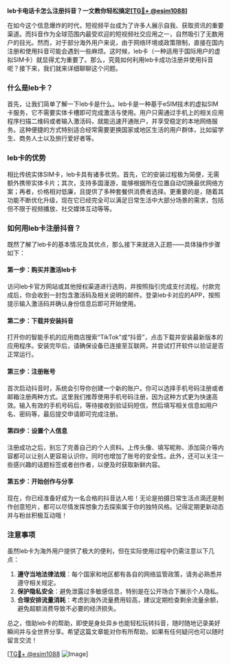**leb卡电话卡怎么注册抖音？一文教你轻松搞定[[TG💪+ @esim1088](https://t.me/s/esim1088)]**

在如今这个信息爆炸的时代，短视频平台成为了许多人展示自我、获取资讯的重要渠道。而抖音作为全球范围内最受欢迎的短视频社交应用之一，自然吸引了无数用户的目光。然而，对于部分海外用户来说，由于网络环境或政策限制，直接在国内注册和使用抖音可能会遇到一些麻烦。这时候，leb卡（一种适用于国际用户的虚拟SIM卡）就显得尤为重要了。那么，究竟如何利用leb卡成功注册并使用抖音呢？接下来，我们就来详细聊聊这个问题。

### 什么是leb卡？

首先，让我们简单了解一下leb卡是什么。leb卡是一种基于eSIM技术的虚拟SIM卡服务，它不需要实体卡槽即可完成激活与使用。用户只需通过手机上的相关应用程序扫描二维码或者输入激活码，就能迅速开通账户，并享受稳定的本地网络服务。这种便捷的方式特别适合经常需要更换国家或地区生活的用户群体，比如留学生、商务人士以及旅行爱好者等。

### leb卡的优势

相比传统实体SIM卡，leb卡具有诸多优势。首先，它的安装过程极为简便，无需额外携带实体卡片；其次，支持多国漫游，能够根据所在位置自动切换最优网络方案；再者，价格相对低廉，且提供了多种套餐供消费者选择。更重要的是，随着其功能不断优化升级，现在它已经完全可以满足日常生活中大部分场景的需求，包括但不限于视频播放、社交媒体互动等等。

### 如何用leb卡注册抖音？

既然了解了leb卡的基本情况及其优点，那么接下来就进入正题——具体操作步骤如下：

#### 第一步：购买并激活leb卡

访问leb卡官方网站或其他授权渠道进行选购，并按照指引完成支付流程。付款完成后，你会收到一封包含激活码及相关说明的邮件。登录leb卡对应的APP，按照提示输入激活码并确认身份信息后即可开始使用。

#### 第二步：下载并安装抖音

打开你的智能手机的应用商店搜索“TikTok”或“抖音”，点击下载并安装最新版本的应用程序。安装完毕后，请确保设备已连接至互联网，并尝试打开软件以验证是否正常运行。

#### 第三步：注册账号

首次启动抖音时，系统会引导你创建一个新的账户。你可以选择手机号码注册或者邮箱注册两种方式。这里我们推荐使用手机号码注册，因为这种方式更为快速高效。输入有效的手机号码后，等待接收到验证码短信，然后填写相关信息如用户名、密码等，最后提交申请即可完成注册。

#### 第四步：设置个人信息

注册成功之后，别忘了完善自己的个人资料。上传头像、填写昵称、添加简介等内容都可以让别人更容易认识你，同时也增加了账号的安全性。此外，还可以关注一些感兴趣的话题标签或者创作者，以便及时获取新鲜内容。

#### 第五步：开始创作与分享

现在，你已经准备好成为一名合格的抖音达人啦！无论是拍摄日常生活点滴还是制作创意短片，都可以尽情发挥想象力去探索属于你的独特风格。记得定期更新动态并与粉丝积极互动哦！

### 注意事项

虽然leb卡为海外用户提供了极大的便利，但在实际使用过程中仍需注意以下几点：

1. **遵守当地法律法规**：每个国家和地区都有各自的网络监管政策，请务必熟悉并遵守相关规定。
2. **保护隐私安全**：避免泄露过多敏感信息，特别是在公开场合下展示个人隐私。
3. **合理安排流量消耗**：考虑到海外流量费用较高，建议定期检查剩余流量余额，避免超额消费导致不必要的经济损失。

总之，借助leb卡的帮助，即使是身处异乡也能轻松玩转抖音，随时随地记录美好瞬间并与全世界分享。希望这篇文章能对你有所帮助，如果有任何疑问也可以随时留言交流！

[[TG💪+ @esim1088](https://t.me/s/esim1088) ![Image](https://i.postimg.cc/4NQfJmqS/Snipaste-2025-05-13-00-14-12.png)]
